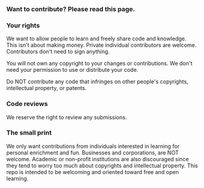 ### Want to contribute? Please read this page.

### Your rights
We want to allow people to learn and freely share code and knowledge.  This isn't about making money. Private individual contributors are welcome. Contributors don't need to sign anything. 

You will not own any copyright to your changes or contributions. We don't need your permission to use or distribute your code. 

Do NOT contribute any code that infringes on other people's copyrights, intellectual property, or patents. 

### Code reviews
We reserve the right to review any submissions. 

### The small print
We only want contributions from individuals interested in learning for personal enrichment and fun.
Businesses and corporations, are NOT welcome.
Academic or non-profit institutions are also discouraged since they tend to worry too much about copyrights and intellectual property. This repo is intended to be welcoming and oriented toward free and open learning.
